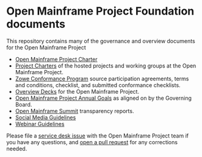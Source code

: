 # Open Mainframe Project Foundation documents

This repository contains many of the governance and overview documents for the Open Mainframe Project

- [Open Mainframe Project Charter](https://charter.openmainframeproject.org)
- [Project Charters](project_charters) of the hosted projects and working groups at the Open Mainframe Project.
- [Zowe Conformance Program](zowe_conformance) source participation agreements, terms and conditions, checklist, and submitted conformance checklists.
- [Overview Decks](overview_deck) for the Open Mainframe Project.
- [Open Mainframe Project Annual Goals](goals) as aligned on by the Governing Board.
- [Open Mainframe Summit](./open_mainframe_summit) transparency reports.
- [Social Media Guidelines](./SOCIAL_MEDIA_GUIDELINES.md)
- [Webinar Guidelines](./WEBINAR_GUIDELINES.md)

Please file a [service desk issue](https://servicedesk.aswf.io) with the Open Mainframe Project team if you have any questions, and [open a pull request](https://github.com/openmainframeproject/foundation/pulls) for any corrections needed.
